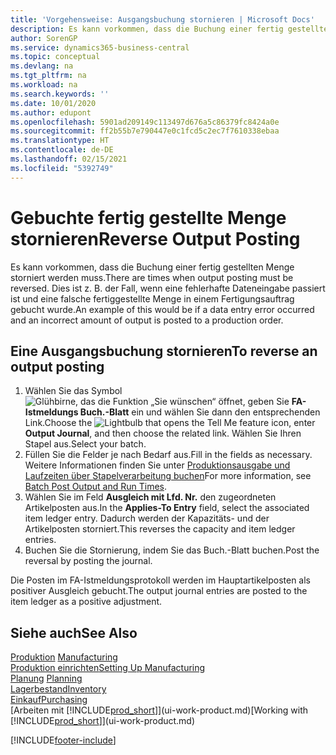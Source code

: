 ```yaml
---
title: 'Vorgehensweise: Ausgangsbuchung stornieren | Microsoft Docs'
description: Es kann vorkommen, dass die Buchung einer fertig gestellten Menge storniert werden muss. Dies ist z. B. der Fall, wenn eine fehlerhafte Dateneingabe passiert ist und eine falsche fertiggestellte Menge in einem Fertigungsauftrag gebucht wurde.
author: SorenGP
ms.service: dynamics365-business-central
ms.topic: conceptual
ms.devlang: na
ms.tgt_pltfrm: na
ms.workload: na
ms.search.keywords: ''
ms.date: 10/01/2020
ms.author: edupont
ms.openlocfilehash: 5901ad209149c113497d676a5c86379fc8424a0e
ms.sourcegitcommit: ff2b55b7e790447e0c1fcd5c2ec7f7610338ebaa
ms.translationtype: HT
ms.contentlocale: de-DE
ms.lasthandoff: 02/15/2021
ms.locfileid: "5392749"
---
```

# <a name="reverse-output-posting"></a><span data-ttu-id="fd759-104">Gebuchte fertig gestellte Menge stornieren</span><span class="sxs-lookup"><span data-stu-id="fd759-104">Reverse Output Posting</span></span>
<span data-ttu-id="fd759-105">Es kann vorkommen, dass die Buchung einer fertig gestellten Menge storniert werden muss.</span><span class="sxs-lookup"><span data-stu-id="fd759-105">There are times when output posting must be reversed.</span></span> <span data-ttu-id="fd759-106">Dies ist z. B. der Fall, wenn eine fehlerhafte Dateneingabe passiert ist und eine falsche fertiggestellte Menge in einem Fertigungsauftrag gebucht wurde.</span><span class="sxs-lookup"><span data-stu-id="fd759-106">An example of this would be if a data entry error occurred and an incorrect amount of output is posted to a production order.</span></span>  

## <a name="to-reverse-an-output-posting"></a><span data-ttu-id="fd759-107">Eine Ausgangsbuchung stornieren</span><span class="sxs-lookup"><span data-stu-id="fd759-107">To reverse an output posting</span></span>  
1.  <span data-ttu-id="fd759-108">Wählen Sie das Symbol ![Glühbirne, das die Funktion „Sie wünschen“ öffnet](media/ui-search/search_small.png "Was möchten Sie tun?"), geben Sie **FA-Istmeldungs Buch.-Blatt** ein und wählen Sie dann den entsprechenden Link.</span><span class="sxs-lookup"><span data-stu-id="fd759-108">Choose the ![Lightbulb that opens the Tell Me feature](media/ui-search/search_small.png "Tell me what you want to do") icon, enter **Output Journal**, and then choose the related link.</span></span> <span data-ttu-id="fd759-109">Wählen Sie Ihren Stapel aus.</span><span class="sxs-lookup"><span data-stu-id="fd759-109">Select your batch.</span></span>  
2. <span data-ttu-id="fd759-110">Füllen Sie die Felder je nach Bedarf aus.</span><span class="sxs-lookup"><span data-stu-id="fd759-110">Fill in the fields as necessary.</span></span> <span data-ttu-id="fd759-111">Weitere Informationen finden Sie unter [Produktionsausgabe und Laufzeiten über Stapelverarbeitung buchen](production-how-to-post-output-quantity.md)</span><span class="sxs-lookup"><span data-stu-id="fd759-111">For more information, see [Batch Post Output and Run Times](production-how-to-post-output-quantity.md).</span></span>
3.  <span data-ttu-id="fd759-112">Wählen Sie im Feld **Ausgleich mit Lfd. Nr.** den zugeordneten Artikelposten aus.</span><span class="sxs-lookup"><span data-stu-id="fd759-112">In the **Applies-To Entry** field, select the associated item ledger entry.</span></span> <span data-ttu-id="fd759-113">Dadurch werden der Kapazitäts- und der Artikelposten storniert.</span><span class="sxs-lookup"><span data-stu-id="fd759-113">This reverses the capacity and item ledger entries.</span></span>  
4. <span data-ttu-id="fd759-114">Buchen Sie die Stornierung, indem Sie das Buch.-Blatt buchen.</span><span class="sxs-lookup"><span data-stu-id="fd759-114">Post the reversal by posting the journal.</span></span>  

<span data-ttu-id="fd759-115">Die Posten im FA-Istmeldungsprotokoll werden im Hauptartikelposten als positiver Ausgleich gebucht.</span><span class="sxs-lookup"><span data-stu-id="fd759-115">The output journal entries are posted to the item ledger as a positive adjustment.</span></span>  

## <a name="see-also"></a><span data-ttu-id="fd759-116">Siehe auch</span><span class="sxs-lookup"><span data-stu-id="fd759-116">See Also</span></span>  
 <span data-ttu-id="fd759-117">[Produktion](production-manage-manufacturing.md)  </span><span class="sxs-lookup"><span data-stu-id="fd759-117">[Manufacturing](production-manage-manufacturing.md)  </span></span>  
 [<span data-ttu-id="fd759-118">Produktion einrichten</span><span class="sxs-lookup"><span data-stu-id="fd759-118">Setting Up Manufacturing</span></span>](production-configure-production-processes.md)  
 <span data-ttu-id="fd759-119">[Planung](production-planning.md)    </span><span class="sxs-lookup"><span data-stu-id="fd759-119">[Planning](production-planning.md)    </span></span>  
 [<span data-ttu-id="fd759-120">Lagerbestand</span><span class="sxs-lookup"><span data-stu-id="fd759-120">Inventory</span></span>](inventory-manage-inventory.md)  
 [<span data-ttu-id="fd759-121">Einkauf</span><span class="sxs-lookup"><span data-stu-id="fd759-121">Purchasing</span></span>](purchasing-manage-purchasing.md)  
 <span data-ttu-id="fd759-122">[Arbeiten mit [!INCLUDE[prod_short](includes/prod_short.md)]](ui-work-product.md)</span><span class="sxs-lookup"><span data-stu-id="fd759-122">[Working with [!INCLUDE[prod_short](includes/prod_short.md)]](ui-work-product.md)</span></span>  


[!INCLUDE[footer-include](includes/footer-banner.md)]